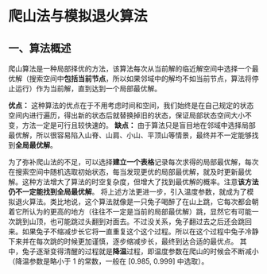 # 爬山法与模拟退火算法
## 一、算法概述
爬山算法是一种局部择优的方法，该算法每次从当前解的临近解空间中选择一个最优解（搜索空间中**包括当前节点**，所以如果邻域中的解均不如当前节点，算法将停止运行）作为当前解，直到达到一个局部最优解。

**优点：** 这种算法的优点在于不用考虑时间和空间，我们始终是在自己规定的状态空间内进行遍历，得出新的状态后就替换掉旧的状态，保证局部状态空间大小不变，方法一定是可行且较快速的。
**缺点：** 由于算法只是盲目地在邻域中选择局部最优解，所以很容易陷入山脊、山肩、小山、平顶山等情景，最终并不一定能够找到**全局最优解**。

为了弥补爬山法的不足，可以选择**建立一个表格**记录每次求得的局部最优解，每次在搜索空间中随机选取初始状态，每当发现更优的局部最优解，就及时更新最优解。这种方法增大了算法的时空复杂度，但增大了找到最优解的概率。注意**该方法仍不一定能找到全局最优解**。
将上述方法更进一步，引入温度参数，就成为了模拟退火算法。类比地说，这个算法就像是一只兔子喝醉了在山上跳，它每次都会朝着它所认为的更高的地方（往往不一定是当前的局部最优解）跳，显然它有可能一次跳到山顶，也可能跳过头翻到对面去。不过没关系，兔子翻过去之后还会跳回来。如果兔子不缩减步长它将一直重复这个这个过程。所以在这个过程中兔子冷静下来并在每次跳的时候更加谨慎，逐步缩减步长，最终到达合适的最优点。
其中，兔子逐渐变得清醒的过程就是**降温**过程，即温度参数在爬山的时候会不断减小（降温参数是略小于 1 的常数，一般在 [0.985, 0.999] 中选取）。

